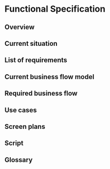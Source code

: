# Functional Specification

## Overview

## Current situation

## List of requirements

## Current business flow model

## Required business flow

## Use cases

## Screen plans

## Script

## Glossary
